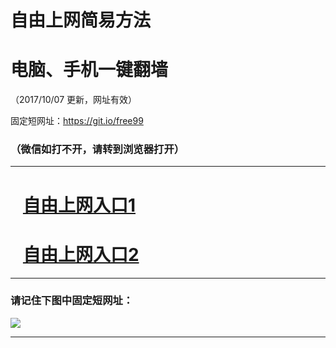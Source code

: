 ﻿# 自由上网简易方法

# 电脑、手机一键翻墙

（2017/10/07 更新，网址有效）

固定短网址：https://git.io/free99

### （微信如打不开，请转到浏览器打开）


***





# &nbsp;&nbsp; <a href="http://ft57285708.fwq-tz-1001.info/fwqtz01.html?t=100700126221 " target="_blank">自由上网入口1</a>
# &nbsp;&nbsp; <a href="http://ft309120934.fwq-tz-1002.info/fwqtz02.html?t=100700120752 " target="_blank">自由上网入口2</a>
***

### 请记住下图中固定短网址：

<img src="https://s3-us-west-2.amazonaws.com/fwq-1001/yjfq-20170905okok.png" /> 


***

